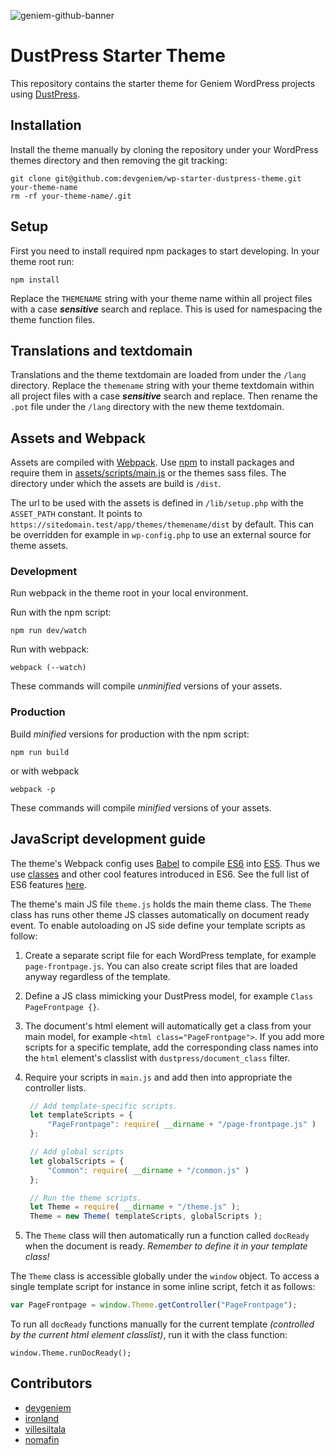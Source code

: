 ![geniem-github-banner](https://cloud.githubusercontent.com/assets/5691777/14319886/9ae46166-fc1b-11e5-9630-d60aa3dc4f9e.png)

# DustPress Starter Theme

This repository contains the starter theme for Geniem WordPress projects using [DustPress](https://github.com/devgeniem/dustpress/).

## Installation

Install the theme manually by cloning the repository under your WordPress themes directory and then removing the git tracking:

```
git clone git@github.com:devgeniem/wp-starter-dustpress-theme.git your-theme-name
rm -rf your-theme-name/.git
```

## Setup

First you need to install required npm packages to start developing. In your theme root run:

```
npm install
```

Replace the `THEMENAME` string with your theme name within all project files with a case ***sensitive*** search and replace. This is used for namespacing the theme function files.

## Translations and textdomain

Translations and the theme textdomain are loaded from under the `/lang` directory. Replace the `themename` string with your theme textdomain within all project files with a case ***sensitive*** search and replace. Then rename the `.pot` file under the `/lang` directory with the new theme textdomain.

## Assets and Webpack

Assets are compiled with [Webpack](https://webpack.github.io/docs/what-is-webpack.html). Use [npm](https://www.npmjs.com/) to install packages and require them in [assets/scripts/main.js](https://github.com/devgeniem/wp-starter-dustpress-theme/blob/master/assets/scripts/main.js) or the themes sass files. The directory under which the assets are build is `/dist`. 

The url to be used with the assets is defined in `/lib/setup.php` with the `ASSET_PATH` constant. It points to `https://sitedomain.test/app/themes/themename/dist` by default. This can be overridden for example in `wp-config.php`  to use an external source for theme assets.

### Development

Run webpack in the theme root in your local environment.

Run with the npm script:

```
npm run dev/watch
```

Run with webpack:

```
webpack (--watch)
```

These commands will compile *unminified* versions of your assets.

### Production

Build _minified_ versions for production with the npm script:

```
npm run build
```

or with webpack

```
webpack -p
```

These commands will compile *minified* versions of your assets.

## JavaScript development guide

The theme's Webpack config uses [Babel](https://babeljs.io/) to compile [ES6](https://en.wikipedia.org/wiki/ECMAScript#6th_Edition_-_ECMAScript_2015) into [ES5](https://en.wikipedia.org/wiki/ECMAScript#5th_Edition). Thus we use [classes](http://es6-features.org/#ClassDefinition) and other cool features introduced in ES6. See the full list of ES6 features [here](http://es6-features.org/).

The theme's main JS file `theme.js` holds the main theme class. The `Theme` class has runs other theme JS classes automatically on document ready event. To enable autoloading on JS side define your template scripts as follow:

1. Create a separate script file for each WordPress template, for example `page-frontpage.js`. You can also create script files that are loaded anyway regardless of the template.

2. Define a JS class mimicking your DustPress model, for example `Class PageFrontpage {}`.

3. The document's html element will automatically get a class from your main model, for example `<html class="PageFrontpage">`. If you add more scripts for a specific template, add the corresponding class names into the `html` element's classlist with `dustpress/document_class` filter.

4. Require your scripts in `main.js` and add then into appropriate the controller lists.

   ```javascript
    // Add template-specific scripts.
    let templateScripts = {
        "PageFrontpage": require( __dirname + "/page-frontpage.js" )
    };

    // Add global scripts
    let globalScripts = {
        "Common": require( __dirname + "/common.js" )
    };

    // Run the theme scripts.
    let Theme = require( __dirname + "/theme.js" );
    Theme = new Theme( templateScripts, globalScripts );
   ```

5. The `Theme` class will then automatically run a function called `docReady` when the document is ready. *Remember to define it in your template class!*

The `Theme` class is accessible globally under the `window` object. To access a single template script for instance in some inline script, fetch it as follows:

```javascript
var PageFrontpage = window.Theme.getController("PageFrontpage");
```

To run all `docReady` functions manually for the current template *(controlled by the current html element classlist)*, run it with the class function:

```
window.Theme.runDocReady();
```



##  Contributors

- [devgeniem](https://github.com/devgeniem)
- [ironland](https://github.com/ironland)
- [villesiltala](https://github.com/villesiltala)
- [nomafin](https://github.com/Nomafin)